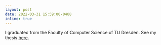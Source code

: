 ```yaml
---
layout: post
date: 2022-03-31 15:59:00-0400
inline: true
---
```


I graduated from the Faculty of Computer Science of TU Dresden. See my thesis [here](assets/pdf/msc_thesis.pdf).